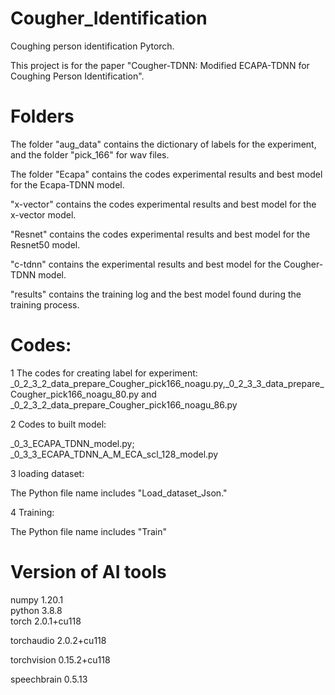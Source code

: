 # Cougher_Identification
 Coughing person identification Pytorch. 
 
This project is for the paper "Cougher-TDNN: Modified ECAPA-TDNN for Coughing Person Identification".

# Folders
The folder "aug_data" contains the dictionary of labels for the experiment, and the folder "pick_166" for wav files.

The folder "Ecapa" contains the codes experimental results and best model for the Ecapa-TDNN model. 

 "x-vector" contains the codes experimental results and best model for the x-vector model.

"Resnet" contains the codes experimental results and best model for the Resnet50 model.

 "c-tdnn" contains the experimental results and best model for the Cougher-TDNN model.

"results" contains the training log and the best model found during the training process.

# Codes:
1 The codes for creating label for experiment:
_0_2_3_2_data_prepare_Cougher_pick166_noagu.py,_0_2_3_3_data_prepare_Cougher_pick166_noagu_80.py and _0_2_3_2_data_prepare_Cougher_pick166_noagu_86.py 

2 Codes to built model:

_0_3_ECAPA_TDNN_model.py; _0_3_3_ECAPA_TDNN_A_M_ECA_scl_128_model.py

3 loading dataset: 

The Python file name includes "Load_dataset_Json."

4 Training:

The Python file name includes "Train"

# Version of  AI tools
numpy                     1.20.1      
python                    3.8.8       
torch                     2.0.1+cu118 

torchaudio                2.0.2+cu118 

torchvision               0.15.2+cu118

speechbrain               0.5.13
